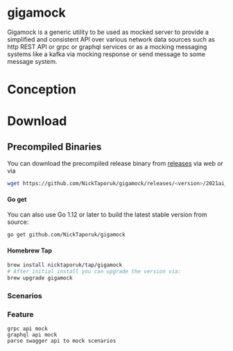 # gigamock
Gigamock is a generic utility to be used as mocked server to provide a simplified and consistent API over various network data sources such as http REST API or grpc or graphql services or as a mocking messaging systems like a kafka via mocking response or send message to some message system.
# Conception
# Download

## Precompiled Binaries

You can download the precompiled release binary from [releases](https://github.com/NickTaporuk/gigamock/releases/) via web
or via

```bash
wget https://github.com/NickTaporuk/gigamock/releases/<version>/2021ai_test_<version>_<os>_<arch>
```

#### Go get

You can also use Go 1.12 or later to build the latest stable version from source:

```bash
go get github.com/NickTaporuk/gigamock
```

#### Homebrew Tap

```bash
brew install nicktaporuk/tap/gigamock
# After initial install you can upgrade the version via:
brew upgrade gigamock
```

### Scenarios
### Feature
    grpc api mock
    graphql api mock
    parse swagger api to mock scenarios

